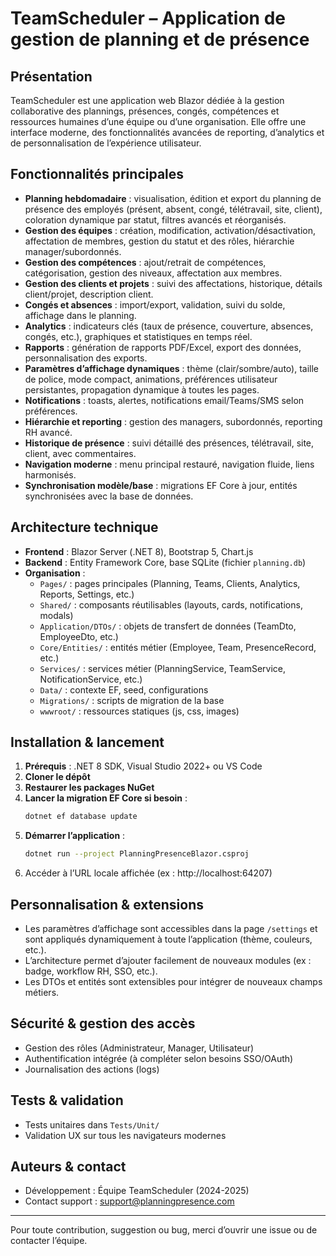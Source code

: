 # TeamScheduler – Application de gestion de planning et de présence

## Présentation
TeamScheduler est une application web Blazor dédiée à la gestion collaborative des plannings, présences, congés, compétences et ressources humaines d’une équipe ou d’une organisation. Elle offre une interface moderne, des fonctionnalités avancées de reporting, d’analytics et de personnalisation de l’expérience utilisateur.

## Fonctionnalités principales
- **Planning hebdomadaire** : visualisation, édition et export du planning de présence des employés (présent, absent, congé, télétravail, site, client), coloration dynamique par statut, filtres avancés et réorganisés.
- **Gestion des équipes** : création, modification, activation/désactivation, affectation de membres, gestion du statut et des rôles, hiérarchie manager/subordonnés.
- **Gestion des compétences** : ajout/retrait de compétences, catégorisation, gestion des niveaux, affectation aux membres.
- **Gestion des clients et projets** : suivi des affectations, historique, détails client/projet, description client.
- **Congés et absences** : import/export, validation, suivi du solde, affichage dans le planning.
- **Analytics** : indicateurs clés (taux de présence, couverture, absences, congés, etc.), graphiques et statistiques en temps réel.
- **Rapports** : génération de rapports PDF/Excel, export des données, personnalisation des exports.
- **Paramètres d’affichage dynamiques** : thème (clair/sombre/auto), taille de police, mode compact, animations, préférences utilisateur persistantes, propagation dynamique à toutes les pages.
- **Notifications** : toasts, alertes, notifications email/Teams/SMS selon préférences.
- **Hiérarchie et reporting** : gestion des managers, subordonnés, reporting RH avancé.
- **Historique de présence** : suivi détaillé des présences, télétravail, site, client, avec commentaires.
- **Navigation moderne** : menu principal restauré, navigation fluide, liens harmonisés.
- **Synchronisation modèle/base** : migrations EF Core à jour, entités synchronisées avec la base de données.

## Architecture technique
- **Frontend** : Blazor Server (.NET 8), Bootstrap 5, Chart.js
- **Backend** : Entity Framework Core, base SQLite (fichier `planning.db`)
- **Organisation** :
  - `Pages/` : pages principales (Planning, Teams, Clients, Analytics, Reports, Settings, etc.)
  - `Shared/` : composants réutilisables (layouts, cards, notifications, modals)
  - `Application/DTOs/` : objets de transfert de données (TeamDto, EmployeeDto, etc.)
  - `Core/Entities/` : entités métier (Employee, Team, PresenceRecord, etc.)
  - `Services/` : services métier (PlanningService, TeamService, NotificationService, etc.)
  - `Data/` : contexte EF, seed, configurations
  - `Migrations/` : scripts de migration de la base
  - `wwwroot/` : ressources statiques (js, css, images)

## Installation & lancement
1. **Prérequis** : .NET 8 SDK, Visual Studio 2022+ ou VS Code
2. **Cloner le dépôt**
3. **Restaurer les packages NuGet**
4. **Lancer la migration EF Core si besoin** :
   ```bash
   dotnet ef database update
   ```
5. **Démarrer l’application** :
   ```bash
   dotnet run --project PlanningPresenceBlazor.csproj
   ```
6. Accéder à l’URL locale affichée (ex : http://localhost:64207)

## Personnalisation & extensions
- Les paramètres d’affichage sont accessibles dans la page `/settings` et sont appliqués dynamiquement à toute l’application (thème, couleurs, etc.).
- L’architecture permet d’ajouter facilement de nouveaux modules (ex : badge, workflow RH, SSO, etc.).
- Les DTOs et entités sont extensibles pour intégrer de nouveaux champs métiers.

## Sécurité & gestion des accès
- Gestion des rôles (Administrateur, Manager, Utilisateur)
- Authentification intégrée (à compléter selon besoins SSO/OAuth)
- Journalisation des actions (logs)

## Tests & validation
- Tests unitaires dans `Tests/Unit/`
- Validation UX sur tous les navigateurs modernes

## Auteurs & contact
- Développement : Équipe TeamScheduler (2024-2025)
- Contact support : support@planningpresence.com

---

Pour toute contribution, suggestion ou bug, merci d’ouvrir une issue ou de contacter l’équipe.
